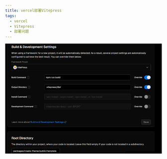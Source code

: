 ```yaml
---
title: vercel部署Vitepress
tags:
  - vercel
  - Vitepress
  - 部署问题
---
```


![image-20240714192431198](Vercel部署Vitepress.assets/image-20240714192431198.png)